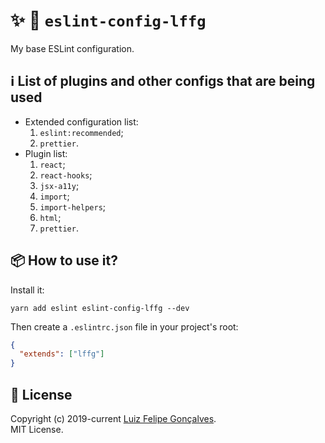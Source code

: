 # ✨ 💫 `eslint-config-lffg`

My base ESLint configuration.

## ℹ️ List of plugins and other configs that are being used

- Extended configuration list:
  1. `eslint:recommended`;
  1. `prettier`.
- Plugin list:
  1. `react`;
  1. `react-hooks`;
  1. `jsx-a11y`;
  1. `import`;
  1. `import-helpers`;
  1. `html`;
  1. `prettier`.

## 📦 How to use it?

Install it:

```shell
yarn add eslint eslint-config-lffg --dev
```

Then create a `.eslintrc.json` file in your project's root:

```json
{
  "extends": ["lffg"]
}
```

## 📖 License

Copyright (c) 2019-current [Luiz Felipe Gonçalves](https://luizfelipe.dev).  
MIT License.

